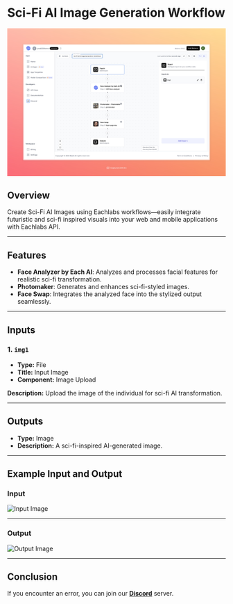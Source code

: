 # Sci-Fi AI Image Generation Workflow

<img src="images/sci-fi-image-generaiton-workflow-full.jpeg" alt="Sci-Fi AI Image Generation Workflow"/>

## Overview
Create Sci-Fi AI Images using Eachlabs workflows—easily integrate futuristic and sci-fi inspired visuals into your web and mobile applications with Eachlabs API.

---

## Features

- **Face Analyzer by Each AI**: Analyzes and processes facial features for realistic sci-fi transformation.  
- **Photomaker**: Generates and enhances sci-fi-styled images.  
- **Face Swap**: Integrates the analyzed face into the stylized output seamlessly.  

---

## Inputs

### 1. `img1`  
- **Type:** File  
- **Title:** Input Image  
- **Component:** Image Upload  

**Description:** Upload the image of the individual for sci-fi AI transformation.

---

## Outputs

- **Type:** Image  
- **Description:** A sci-fi-inspired AI-generated image.  

---

## Example Input and Output

### Input  
<img src="https://storage.googleapis.com/magicpoint/models/man.png" alt="Input Image" width="250"/>  

---

### Output  
<img src="https://storage.googleapis.com/magicpoint/github-outputs/sci-fi-image-generation-workflow-output.webp" alt="Output Image" width="250"/>  

---

## Conclusion

If you encounter an error, you can join our <b><a href="https://discord.com/invite/yzZD4ZxBPt" target="_blank">Discord</a></b> server.
